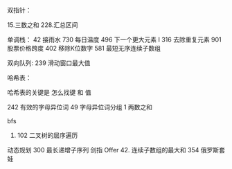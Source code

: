 双指针：

15.三数之和
228.汇总区间

   

单调栈：
42 接雨水
730 每日温度
496 下一个更大元素 I
316 去除重复元素
901 股票价格跨度
402 移除K位数字
581 最短无序连续子数组

双向队列:
239 滑动窗口最大值

哈希表：

哈希表的关键是 怎么找键 和 值

242 有效的字母异位词
49 字母异位词分组
1 两数之和

bfs
1. 102 二叉树的层序遍历

动态规划
300 最长递增子序列
剑指 Offer 42. 连续子数组的最大和 
354 俄罗斯套娃
